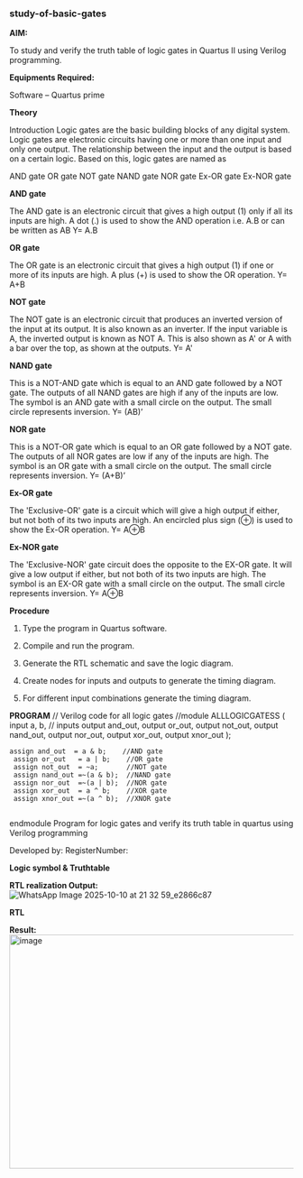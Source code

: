 ### study-of-basic-gates

**AIM:** 

To study and verify the truth table of logic gates in Quartus II using Verilog programming.

**Equipments Required:**

Software – Quartus prime 

**Theory**

Introduction Logic gates are the basic building blocks of any digital system. Logic gates are electronic circuits having one or more than one input and only one output. The relationship between the input and the output is based on a certain logic. Based on this, logic gates are named as

AND gate OR gate NOT gate NAND gate NOR gate Ex-OR gate Ex-NOR gate

**AND gate**

The AND gate is an electronic circuit that gives a high output (1) only if all its inputs are high. A dot (.) is used to show the AND operation i.e. A.B or can be written as AB
Y= A.B

**OR gate** 

The OR gate is an electronic circuit that gives a high output (1) if one or more of its inputs are high. A plus (+) is used to show the OR operation.
Y= A+B

**NOT gate**

The NOT gate is an electronic circuit that produces an inverted version of the input at its output. It is also known as an inverter. If the input variable is A, the inverted output is known as NOT A. This is also shown as A' or A with a bar over the top, as shown at the outputs.
Y= A'

**NAND gate**

This is a NOT-AND gate which is equal to an AND gate followed by a NOT gate. The outputs of all NAND gates are high if any of the inputs are low. The symbol is an AND gate with a small circle on the output. The small circle represents inversion.
Y= (AB)’

**NOR gate**

This is a NOT-OR gate which is equal to an OR gate followed by a NOT gate. The outputs of all NOR gates are low if any of the inputs are high. The symbol is an OR gate with a small circle on the output. The small circle represents inversion.
Y= (A+B)’

**Ex-OR gate**

The 'Exclusive-OR' gate is a circuit which will give a high output if either, but not both of its two inputs are high. An encircled plus sign (⊕) is used to show the Ex-OR operation.
Y= A⊕B

**Ex-NOR gate**

The 'Exclusive-NOR' gate circuit does the opposite to the EX-OR gate. It will give a low output if either, but not both of its two inputs are high. The symbol is an EX-OR gate with a small circle on the output. The small circle represents inversion.
Y= A⊕B

**Procedure** 

1.	Type the program in Quartus software.

2.	Compile and run the program.

3.	Generate the RTL schematic and save the logic diagram.

4.	Create nodes for inputs and outputs to generate the timing diagram.

5.	For different input combinations generate the timing diagram.


**PROGRAM**
// Verilog code for all logic gates
//module ALLLOGICGATESS (
    input a, b,        // inputs
	 output and_out,
	 output or_out,
	 output not_out,
	 output nand_out,
	 output nor_out,
	 output xor_out,
	 output xnor_out
);

    assign and_out  = a & b;    //AND gate
	 assign or_out   = a | b;    //OR gate
	 assign not_out  = ~a;       //NOT gate
	 assign nand_out =~(a & b);  //NAND gate
	 assign nor_out  =~(a | b);  //NOR gate
	 assign xor_out  = a ^ b;    //XOR gate
	 assign xnor_out =~(a ^ b);  //XNOR gate
	 
endmodule
Program for logic gates and verify its truth table in quartus using Verilog programming

 Developed by: RegisterNumber: 
 
**Logic symbol & Truthtable**

**RTL realization Output:**
![WhatsApp Image 2025-10-10 at 21 32 59_e2866c87](https://github.com/user-attachments/assets/961a3f88-c1c4-40d0-a4ea-4605913eba39)


**RTL**

**Result:**
<img width="1300" height="415" alt="image" src="https://github.com/user-attachments/assets/6f3896b6-40b0-4874-994a-af0168c4df4e" />



